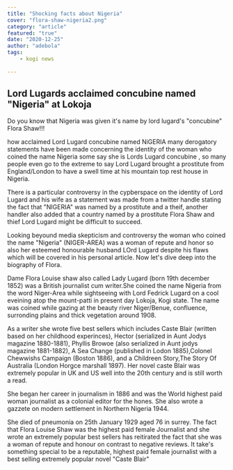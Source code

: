 ```yaml
---
title: "Shocking facts about Nigeria"
cover: "flora-shaw-nigeria2.png"
category: "article"
featured: "true"
date: "2020-12-25"
author: "adebola"
tags:
    - kogi news
    
---
```


## Lord Lugards acclaimed concubine named "Nigeria" at Lokoja
Do you know that Nigeria was given it's name by lord lugard's "concubine" Flora Shaw!!!

how acclaimed Lord Lugard concubine named NiGERIA many derogatory statements have been made concerning the identity of the woman who coined the name Nigeria some say she is Lords Lugard concubine , so many people even go to the extreme to say Lord Lugard brought a prostitute from England/London to have a swell time at his mountain top rest house in Nigeria.

There is a particular controversy in the cypberspace on the identity of Lord Lugard and his wife as a statement was made from a twitter handle stating the fact that "NIGERIA" was named by a prostitute and a theif, another handler also added that a country named by a prostitute Flora Shaw and thief Lord Lugard might be difficult to succeed.

Looking beyound media skepticism and controversy the woman who coined the name "Nigeria" (NIGER-AREA) was a woman of repute and honor so also her esteemed honourable husband LOrd Lugard despite his flaws which will be covered in his personal article.
Now let's dive deep into the biography of Flora.

Dame Flora Louise shaw also called Lady Lugard (born 19th december 1852) was a British journalist cum writer.She coined the name Nigeria from the word Niger-Area while sightseeing with Lord Fedrick Lugard on a cool eveining atop the mount-patti in present day Lokoja, Kogi state. The name was coined while gazing at the beauty river Niger/Benue, confluence, surronding plains and thick vegetation around 1908.

As a writer she wrote five best sellers which includes Caste Blair (written based on her childhood experinces), Hector (serialized in Aunt Jodys magazine 1880-1881), Phyllis Browoe (also serialized in Aunt jodys magazine 1881-1882), A Sea Change (published in Lodon 1885),Colonel Chewwishs Campaign (Boston 1886), and a Childreen Story,The Story Of Australia (London Horgce marshall 1897).
Her novel caste Blair was extremely popular in UK and US well into the 20th century and is still worth a read.

She began her career in journalism in 1886 and was the World highest paid woman journalist as a colonial editor for the hones. She also wrote a gazzete on modern settlement in Northern Nigeria 1944.

She died of pneumonia on 25th January 1929 aged 76 in surrey. The fact that Flora Louise Shaw was the highest paid female Journalist and she wrote an extremely popular best sellers has reitirated the fact that she was a woman of repute and honour on contrast to negative reviews. It take's  something special to be a reputable, highest paid female journalist with a best selling extremely popular novel "Caste Blair" 
